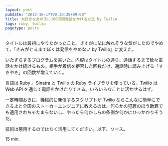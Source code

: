 ```yaml
---
layout: post
pubdate: "2013-10-17T00:30:38+09:00"
title: 大好きなあの子に100万回電話をかける方法 by Twilio
tags: ruby, twilio
pagetype: posts
---
```

タイトルは最初にやりたかったこと。さすがに法に触れそうな気がしたのでやめて、『きみがとるまでぼくは発信をやめない by Twilio』に変えた。

いたずらするプログラムを書いた。内容はタイトルの通り、通話するまで延々電話をかけ続けるもの。相手が着信を拒否した回数だけ、通話時に読み上げる「すきやき」の回数が増えていく。

言語は Ruby 。Sinatra と Twilio の Ruby ライブラリを使っている。Twilio は Web API を通じて電話をかけたりできる。いろいろなことに活かせるはず。

一定時間おきに、機械的に発信するスクリプトが Twilio ならこんなに簡単にできるよと全国のストーカーエンジニアに教えるのは、何らかの犯罪のほう助罪でも適用されちゃたまらないし、やったら何かしらの条例か何かにひっかかりそうだ。

技術は悪用するのではなく活用してください。以下、ソース。

<script src="https://gist.github.com/bouzuya/7009923.js"></script>

15 min.
